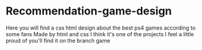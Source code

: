# Recommendation-game-design
Here you will find a css html design about the best ps4 games according to some fans 
Made by html and css I think it's one of the projects I feel a little proud of
you'll find it on the branch game
